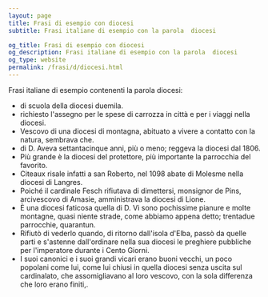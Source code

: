 ```yaml
---
layout: page
title: Frasi di esempio con diocesi 
subtitle: Frasi italiane di esempio con la parola  diocesi

og_title: Frasi di esempio con diocesi 
og_description: Frasi italiane di esempio con la parola  diocesi
og_type: website
permalink: /frasi/d/diocesi.html
---
```


Frasi italiane di esempio contenenti la parola diocesi:


- di scuola della diocesi duemila.
- richiesto l'assegno per le spese di carrozza in città e per i viaggi nella diocesi.
- Vescovo di una diocesi di montagna, abituato a vivere a contatto con la natura, sembrava che.
- di D. Aveva settantacinque anni, più o meno; reggeva la diocesi dal 1806.
- Più grande è la diocesi del protettore, più importante la parrocchia del favorito.
- Citeaux risale infatti a san Roberto, nel 1098 abate di Molesme nella diocesi di Langres.
- Poiché il cardinale Fesch rifiutava di dimettersi, monsignor de Pins, arcivescovo di Amasie, amministrava la diocesi di Lione.
- È una diocesi faticosa quella di D. Vi sono pochissime pianure e molte montagne, quasi niente strade, come abbiamo appena detto; trentadue parrocchie, quarantun.
- Rifiutò di vederlo quando, di ritorno dall'isola d'Elba, passò da quelle parti e s'astenne dall'ordinare nella sua diocesi le preghiere pubbliche per l'imperatore durante i Cento Giorni.
- I suoi canonici e i suoi grandi vicari erano buoni vecchi, un poco popolani come lui, come lui chiusi in quella diocesi senza uscita sul cardinalato, che assomigliavano al loro vescovo, con la sola differenza che loro erano finiti,.
